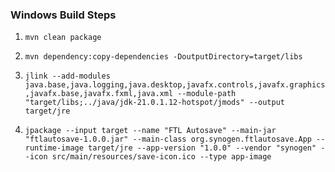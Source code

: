 ### Windows Build Steps

1. `mvn clean package`

2. `mvn dependency:copy-dependencies -DoutputDirectory=target/libs`

3. `jlink --add-modules java.base,java.logging,java.desktop,javafx.controls,javafx.graphics,javafx.base,javafx.fxml,java.xml --module-path "target/libs;../java/jdk-21.0.1.12-hotspot/jmods" --output target/jre`

4. `jpackage --input target --name "FTL Autosave" --main-jar "ftlautosave-1.0.0.jar" --main-class org.synogen.ftlautosave.App --runtime-image target/jre --app-version "1.0.0" --vendor "synogen" --icon src/main/resources/save-icon.ico --type app-image`